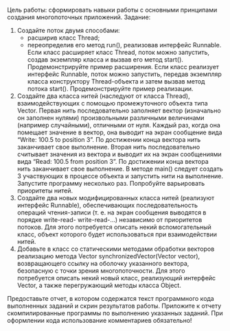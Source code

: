 Цель работы: сформировать навыки работы с основными принципами
создания многопоточных приложений.
Задание:

1. Создайте поток двумя способами:
    - расширив класс Thread;
    - переопределив его метод run(), реализовав интерфейс Runnable.
      Если класс расширяет класс Thread, поток можно запустить, создав
      экземпляр класса и вызвав его метод start(). Продемонстрируйте пример
      расширения.
      Если класс реализует интерфейс Runnable, поток можно запустить,
      передав экземпляр класса конструктору Thread-объекта и затем вызвав метод
      потока start(). Продемонстрируйте пример реализации.
2. Создайте два класса нитей (наследуют от класса Thread),
   взаимодействующих с помощью промежуточного объекта типа Vector.
   Первая нить последовательно заполняет вектор (изначально он заполнен
   нулями) произвольными различными величинами (например случайными),
   отличными от нуля. Каждый раз, когда она помещает значение в вектор, она
   выводит на экран сообщение вида “Write: 100.5 to position 3”. По
   достижении конца вектора нить заканчивает свое выполнение.
   Вторая нить последовательно считывает значения из вектора и выводит
   их на экран сообщениями вида “Read: 100.5 from position 3”. По
   достижении конца вектора нить заканчивает свое выполнение.
   В методе main() следует создать 3 участвующих в процессе объекта и
   запустить нити на выполнение. Запустите программу несколько раз.
   Попробуйте варьировать приоритеты нитей.
3. Создайте два новых модифицированных класса нитей (реализуют
   интерфейс Runnable), обеспечивающих последовательность операций
   чтения-записи (т. е. на экран сообщения выводятся в порядке write-read-
   write-read-…) независимо от приоритетов потоков. Для этого потребуется
   описать некий вспомогательный класс, объект которого будет использоваться
   при взаимодействии нитей.
4. Добавьте в класс со статическими методами обработки векторов
   реализацию метода Vector synchronizedVector(Vector vector),
   возвращающего ссылку на оболочку указанного вектора, безопасную с точки
   зрения многопоточности. Для этого потребуется описать некий новый класс,
   реализующий интерфейс Vector, а также перегружающий методы класса
   Object.
   
Предоставьте отчет, в котором содержатся текст программного кода
   выполненных заданий и скрин результатов работы. Приложите к отчету
   скомпилированные программы по выполнению указанных заданий.
   При оформлении кода использование комментариев обязательно!